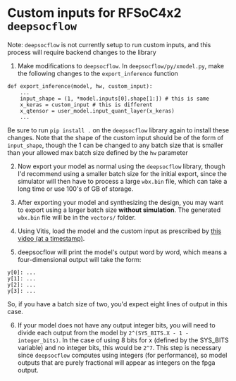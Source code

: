# Custom inputs for RFSoC4x2 `deepsocflow`
Note: `deepsocflow` is not currently setup to run custom inputs, and this process will require backend changes to the library

1. Make modifications to `deepsocflow`. In `deepsocflow/py/xmodel.py`, make the following changes to the `export_inference` function
```
def export_inference(model, hw, custom_input):
    ...
    input_shape = (1, *model.inputs[0].shape[1:]) # this is same
    x_keras = custom_input # this is different
    x_qtensor = user_model.input_quant_layer(x_keras)
    ...
```
Be sure to run `pip install .` on the `deepsocflow` library again to install these changes. Note that the shape of the custom input should be of the form of `input_shape`, though the 1 can be changed to any batch size that is smaller than your allowed max batch size defined by the `hw` parameter

2. Now export your model as normal using the `deepsocflow` library, though I'd recommend using a smaller batch size for the initial export, since the simulator will then have to process a large `wbx.bin` file, which can take a long time or use 100's of GB of storage.

3. After exporting your model and synthesizing the design, you may want to export using a larger batch size **without simulation**. The generated `wbx.bin` file will be in the `vectors/` folder.

4. Using Vitis, load the model and the custom input as prescribed by [this video (at a timestamp)](https://youtu.be/cWdDxEbrMuA?feature=shared&t=266).

5. deepsocflow will print the model's output word by word, which means a four-dimensional output will take the form:

```
y[0]: ...
y[1]: ...
y[2]: ...
y[3]: ...
```
So, if you have a batch size of two, you'd expect eight lines of output in this case.

6. If your model does not have any output integer bits, you will need to divide each output from the model by `2^(SYS_BITS.X - 1 - integer_bits)`. In the case of using 8 bits for x (defined by the SYS_BITS variable) and no integer bits, this would be `2^7`. This step is necessary since `deepsocflow` computes using integers (for performance), so model outputs that are purely fractional will appear as integers on the fpga output.